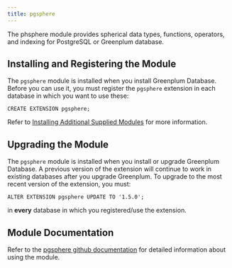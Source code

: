 ```yaml
---
title: pgsphere 
---
```


The phsphere module provides spherical data types, functions, operators, and indexing for PostgreSQL or Greenplum database.

## <a id="topic_reg"></a>Installing and Registering the Module

The `pgsphere` module is installed when you install Greenplum Database. Before you can use it, you must register the `pgsphere` extension in each database in which you want to use these:

```
CREATE EXTENSION pgsphere;
```

Refer to [Installing Additional Supplied Modules](../../../install_guide/install_modules.html) for more information.

## <a id="topic_upgrading"></a>Upgrading the Module

The `pgsphere` module is installed when you install or upgrade Greenplum Database. A previous version of the extension will continue to work in existing databases after you upgrade Greenplum. To upgrade to the most recent version of the extension, you must:

```
ALTER EXTENSION pgsphere UPDATE TO '1.5.0';
```

in **every** database in which you registered/use the extension.

## <a id="topic_docs"></a>Module Documentation

Refer to the [pgsphere github documentation](https://github.com/postgrespro/pgsphere/blob/master/README.pg_sphere) for detailed information about using the module.
